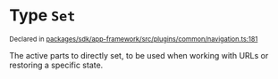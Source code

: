 # Type `Set`
<sub>Declared in [packages/sdk/app-framework/src/plugins/common/navigation.ts:181](https://github.com/dxos/dxos/blob/ef925c9c7/packages/sdk/app-framework/src/plugins/common/navigation.ts#L181)</sub>


The active parts to directly set, to be used when working with URLs or restoring a specific state.



